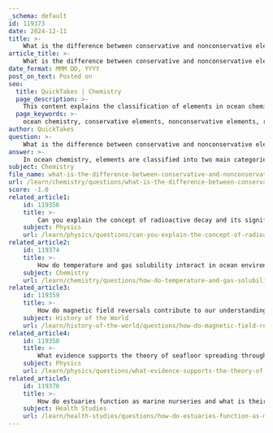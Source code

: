 ```yaml
---
_schema: default
id: 119373
date: 2024-12-11
title: >-
    What is the difference between conservative and nonconservative elements in ocean chemistry?
article_title: >-
    What is the difference between conservative and nonconservative elements in ocean chemistry?
date_format: MMM DD, YYYY
post_on_text: Posted on
seo:
  title: QuickTakes | Chemistry
  page_description: >-
    This content explains the classification of elements in ocean chemistry into conservative and nonconservative categories, detailing their behaviors, residence times, and how they are influenced by various processes in seawater.
  page_keywords: >-
    ocean chemistry, conservative elements, nonconservative elements, residence time, seawater composition, major ions, biological activity, nutrient cycling, sodium, chloride, nitrate, phosphate
author: QuickTakes
question: >-
    What is the difference between conservative and nonconservative elements in ocean chemistry?
answer: >-
    In ocean chemistry, elements are classified into two main categories: conservative and nonconservative elements, based on their behavior and residence times in seawater.\n\n**Conservative Elements**:\n- These elements have long residence times, meaning they remain in the ocean for extended periods before being removed or altered. \n- Their concentrations are relatively constant both vertically and horizontally across the ocean. \n- Major ions such as sodium (Na) and chloride (Cl) are prime examples of conservative elements. Their concentrations change primarily due to the addition or removal of freshwater, rather than through biological or geological processes.\n- Conservative elements maintain consistent ratios to each other and can be plotted against other conservative elements or parameters like potential temperature or salinity to confirm their conservative nature. Other examples include potassium (K), sulfate (SO₄), bromide (Br), boron (B), and fluoride (F).\n\n**Nonconservative Elements**:\n- In contrast, nonconservative elements have short residence times and their concentrations can vary significantly due to biological activity, seasonal changes, or short geological cycles.\n- These elements are often influenced by processes such as upwelling, river input, or atmospheric deposition, leading to lateral differences in their distribution within the ocean.\n- Nonconservative constituents include nutrients like nitrate and phosphate, which are utilized by marine organisms and thus exhibit significant fluctuations in concentration.\n\nIn summary, the key difference lies in the residence time and stability of their concentrations in seawater: conservative elements are stable and abundant, while nonconservative elements are variable and often tied to biological or seasonal cycles.
subject: Chemistry
file_name: what-is-the-difference-between-conservative-and-nonconservative-elements-in-ocean-chemistry.md
url: /learn/chemistry/questions/what-is-the-difference-between-conservative-and-nonconservative-elements-in-ocean-chemistry
score: -1.0
related_article1:
    id: 119356
    title: >-
        Can you explain the concept of radioactive decay and its significance in determining Earth's age?
    subject: Physics
    url: /learn/physics/questions/can-you-explain-the-concept-of-radioactive-decay-and-its-significance-in-determining-earths-age
related_article2:
    id: 119374
    title: >-
        How do temperature and gas solubility interact in ocean environments?
    subject: Chemistry
    url: /learn/chemistry/questions/how-do-temperature-and-gas-solubility-interact-in-ocean-environments
related_article3:
    id: 119359
    title: >-
        How do magnetic field reversals contribute to our understanding of Earth's geological history?
    subject: History of the World
    url: /learn/history-of-the-world/questions/how-do-magnetic-field-reversals-contribute-to-our-understanding-of-earths-geological-history
related_article4:
    id: 119358
    title: >-
        What evidence supports the theory of seafloor spreading through symmetrical magnetic stripes?
    subject: Physics
    url: /learn/physics/questions/what-evidence-supports-the-theory-of-seafloor-spreading-through-symmetrical-magnetic-stripes
related_article5:
    id: 119370
    title: >-
        How do estuaries function as marine nurseries and what is their ecological significance?
    subject: Health Studies
    url: /learn/health-studies/questions/how-do-estuaries-function-as-marine-nurseries-and-what-is-their-ecological-significance
---
```


&nbsp;